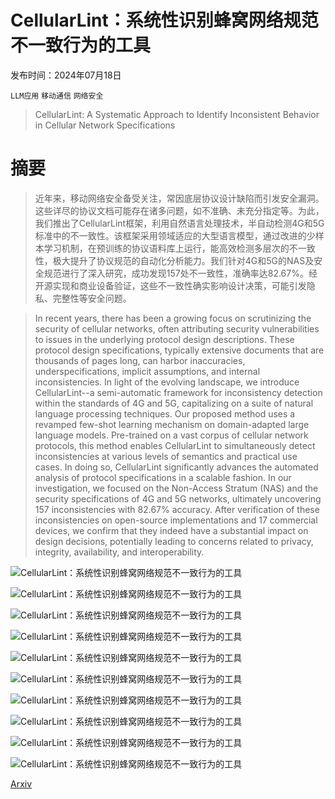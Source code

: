 # CellularLint：系统性识别蜂窝网络规范不一致行为的工具

发布时间：2024年07月18日

`LLM应用` `移动通信` `网络安全`

> CellularLint: A Systematic Approach to Identify Inconsistent Behavior in Cellular Network Specifications

# 摘要

> 近年来，移动网络安全备受关注，常因底层协议设计缺陷而引发安全漏洞。这些详尽的协议文档可能存在诸多问题，如不准确、未充分指定等。为此，我们推出了CellularLint框架，利用自然语言处理技术，半自动检测4G和5G标准中的不一致性。该框架采用领域适应的大型语言模型，通过改进的少样本学习机制，在预训练的协议语料库上运行，能高效检测多层次的不一致性，极大提升了协议规范的自动化分析能力。我们针对4G和5G的NAS及安全规范进行了深入研究，成功发现157处不一致性，准确率达82.67%。经开源实现和商业设备验证，这些不一致性确实影响设计决策，可能引发隐私、完整性等安全问题。

> In recent years, there has been a growing focus on scrutinizing the security of cellular networks, often attributing security vulnerabilities to issues in the underlying protocol design descriptions. These protocol design specifications, typically extensive documents that are thousands of pages long, can harbor inaccuracies, underspecifications, implicit assumptions, and internal inconsistencies. In light of the evolving landscape, we introduce CellularLint--a semi-automatic framework for inconsistency detection within the standards of 4G and 5G, capitalizing on a suite of natural language processing techniques. Our proposed method uses a revamped few-shot learning mechanism on domain-adapted large language models. Pre-trained on a vast corpus of cellular network protocols, this method enables CellularLint to simultaneously detect inconsistencies at various levels of semantics and practical use cases. In doing so, CellularLint significantly advances the automated analysis of protocol specifications in a scalable fashion. In our investigation, we focused on the Non-Access Stratum (NAS) and the security specifications of 4G and 5G networks, ultimately uncovering 157 inconsistencies with 82.67% accuracy. After verification of these inconsistencies on open-source implementations and 17 commercial devices, we confirm that they indeed have a substantial impact on design decisions, potentially leading to concerns related to privacy, integrity, availability, and interoperability.

![CellularLint：系统性识别蜂窝网络规范不一致行为的工具](../../../paper_images/2407.13742/x1.png)

![CellularLint：系统性识别蜂窝网络规范不一致行为的工具](../../../paper_images/2407.13742/x2.png)

![CellularLint：系统性识别蜂窝网络规范不一致行为的工具](../../../paper_images/2407.13742/x3.png)

![CellularLint：系统性识别蜂窝网络规范不一致行为的工具](../../../paper_images/2407.13742/4G_embedding_times.png)

![CellularLint：系统性识别蜂窝网络规范不一致行为的工具](../../../paper_images/2407.13742/5G_embedding_times.png)

![CellularLint：系统性识别蜂窝网络规范不一致行为的工具](../../../paper_images/2407.13742/x4.png)

![CellularLint：系统性识别蜂窝网络规范不一致行为的工具](../../../paper_images/2407.13742/x5.png)

![CellularLint：系统性识别蜂窝网络规范不一致行为的工具](../../../paper_images/2407.13742/x6.png)

![CellularLint：系统性识别蜂窝网络规范不一致行为的工具](../../../paper_images/2407.13742/x7.png)

![CellularLint：系统性识别蜂窝网络规范不一致行为的工具](../../../paper_images/2407.13742/x8.png)

[Arxiv](https://arxiv.org/abs/2407.13742)